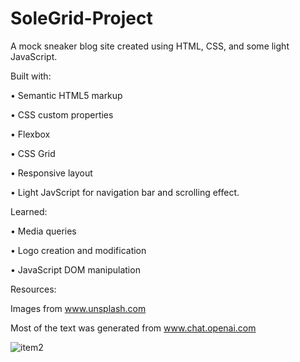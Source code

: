 # SoleGrid-Project

A mock sneaker blog site created using HTML, CSS, and some light JavaScript.

Built with:

• Semantic HTML5 markup

• CSS custom properties

• Flexbox

• CSS Grid

• Responsive layout

• Light JavScript for navigation bar and scrolling effect.

Learned:

• Media queries

• Logo creation and modification

• JavaScript DOM manipulation

Resources:

Images from www.unsplash.com

Most of the text was generated from www.chat.openai.com

![item2](https://github.com/MacMittenss/SoleGrid-Project/assets/138247485/51368fb0-eeaf-451b-bd52-917f34c16945)
